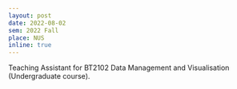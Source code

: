 ```yaml
---
layout: post
date: 2022-08-02
sem: 2022 Fall
place: NUS
inline: true
---
```


Teaching Assistant for BT2102 Data Management and Visualisation (Undergraduate course).